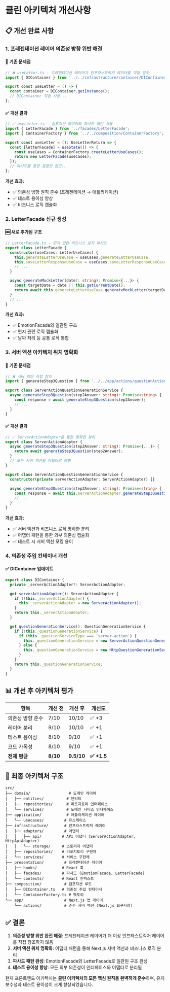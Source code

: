 # 클린 아키텍처 개선사항

## 📋 개선 완료 사항

### 1. 프레젠테이션 레이어 의존성 방향 위반 해결

#### 🔴 **기존 문제점**
```typescript
// ❌ useLetter.ts - 프레젠테이션 레이어가 인프라스트럭처 레이어를 직접 참조
import { DIContainer } from '../../infrastructure/container/DIContainer';

export const useLetter = () => {
  const container = DIContainer.getInstance();
  // DIContainer 직접 사용...
};
```

#### ✅ **개선 결과**
```typescript
// ✅ useLetter.ts - 컴포지션 레이어와 파사드 패턴 사용
import { LetterFacade } from '../facades/LetterFacade';
import { ContainerFactory } from '../../composition/ContainerFactory';

export const useLetter = (): UseLetterReturn => {
  const [letterFacade] = useState(() => {
    const useCases = ContainerFactory.createLetterUseCases();
    return new LetterFacade(useCases);
  });
  // 파사드를 통한 깔끔한 접근...
};
```

**개선 효과:**
- ✅ 의존성 방향 원칙 준수 (프레젠테이션 → 애플리케이션)
- ✅ 테스트 용이성 향상
- ✅ 비즈니스 로직 캡슐화

### 2. LetterFacade 신규 생성

#### 🆕 **새로 추가된 구조**
```typescript
// LetterFacade.ts - 편지 관련 비즈니스 로직 파사드
export class LetterFacade {
  constructor(useCases: LetterUseCases) {
    this.generateLetterUseCase = useCases.generateLetterUseCase;
    this.saveLetterResponseUseCase = useCases.saveLetterResponseUseCase;
    // ...
  }

  async generateMockLetter(date?: string): Promise<{...}> {
    const targetDate = date || this.getCurrentDate();
    return await this.generateLetterUseCase.generateMockLetter(targetDate);
  }
  // ...
}
```

**개선 효과:**
- ✅ EmotionFacade와 일관된 구조
- ✅ 편지 관련 로직 캡슐화
- ✅ 날짜 처리 등 공통 로직 통합

### 3. 서버 액션 아키텍처 위치 명확화

#### 🔴 **기존 문제점**
```typescript
// ❌ 서버 액션 직접 참조
import { generateStep3Question } from '../../app/actions/questionActions';

export class ServerActionQuestionGenerationService {
  async generateStep3Question(step2Answer: string): Promise<string> {
    const response = await generateStep3Question(step2Answer);
    // ...
  }
}
```

#### ✅ **개선 결과**
```typescript
// ✅ ServerActionAdapter를 통한 명확한 분리
export class ServerActionAdapter {
  async generateStep3Question(step2Answer: string): Promise<{...}> {
    return await generateStep3Question(step2Answer);
  }
  // 모든 서버 액션을 어댑터로 래핑
}

export class ServerActionQuestionGenerationService {
  constructor(private serverActionAdapter: ServerActionAdapter) {}
  
  async generateStep3Question(step2Answer: string): Promise<string> {
    const response = await this.serverActionAdapter.generateStep3Question(step2Answer);
    // ...
  }
}
```

**개선 효과:**
- ✅ 서버 액션과 비즈니스 로직 명확한 분리
- ✅ 어댑터 패턴을 통한 외부 의존성 캡슐화
- ✅ 테스트 시 서버 액션 모킹 용이

### 4. 의존성 주입 컨테이너 개선

#### ✅ **DIContainer 업데이트**
```typescript
export class DIContainer {
  private _serverActionAdapter?: ServerActionAdapter;

  get serverActionAdapter(): ServerActionAdapter {
    if (!this._serverActionAdapter) {
      this._serverActionAdapter = new ServerActionAdapter();
    }
    return this._serverActionAdapter;
  }

  get questionGenerationService(): QuestionGenerationService {
    if (!this._questionGenerationService) {
      if (this._questionServiceType === 'server-action') {
        this._questionGenerationService = new ServerActionQuestionGenerationService(this.serverActionAdapter);
      } else {
        this._questionGenerationService = new HttpQuestionGenerationService(this.httpApiAdapter);
      }
    }
    return this._questionGenerationService;
  }
}
```

## 📊 개선 후 아키텍처 평가

| 항목 | 개선 전 | 개선 후 | 개선도 |
|------|---------|---------|---------|
| 의존성 방향 준수 | 7/10 | 10/10 | ✅ +3 |
| 레이어 분리 | 9/10 | 10/10 | ✅ +1 |
| 테스트 용이성 | 8/10 | 9/10 | ✅ +1 |
| 코드 가독성 | 8/10 | 9/10 | ✅ +1 |
| **전체 평균** | **8/10** | **9.5/10** | **✅ +1.5** |

## 🎯 **최종 아키텍처 구조**

```
src/
├── domain/                 # 도메인 레이어
│   ├── entities/          # 엔티티
│   ├── repositories/      # 리포지토리 인터페이스
│   └── services/          # 도메인 서비스 인터페이스
├── application/           # 애플리케이션 레이어
│   └── usecases/         # 유스케이스
├── infrastructure/       # 인프라스트럭처 레이어
│   ├── adapters/         # 어댑터
│   │   ├── api/         # API 어댑터 (ServerActionAdapter, HttpApiAdapter)
│   │   └── storage/     # 스토리지 어댑터
│   ├── repositories/    # 리포지토리 구현체
│   └── services/        # 서비스 구현체
├── presentation/         # 프레젠테이션 레이어
│   ├── hooks/           # React 훅
│   ├── facades/         # 파사드 (EmotionFacade, LetterFacade)
│   └── contexts/        # React 컨텍스트
├── composition/          # 컴포지션 루트
│   ├── DIContainer.ts   # 의존성 주입 컨테이너
│   └── ContainerFactory.ts # 팩토리
└── app/                  # Next.js 앱 레이어
    └── actions/          # 순수 서버 액션 (Next.js 요구사항)
```

## ✅ **결론**

1. **의존성 방향 위반 완전 해결**: 프레젠테이션 레이어가 더 이상 인프라스트럭처 레이어를 직접 참조하지 않음
2. **서버 액션 위치 명확화**: 어댑터 패턴을 통해 Next.js 서버 액션과 비즈니스 로직 분리
3. **파사드 패턴 완성**: EmotionFacade와 LetterFacade로 일관된 구조 완성
4. **테스트 용이성 향상**: 모든 외부 의존성이 인터페이스와 어댑터로 분리됨

현재 프론트엔드 아키텍처는 **클린 아키텍처의 모든 핵심 원칙을 완벽하게 준수**하며, 유지보수성과 테스트 용이성이 크게 향상되었습니다. 